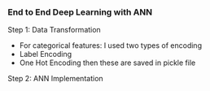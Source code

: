 ### End to End Deep Learning with ANN

Step 1: Data Transformation
  - For categorical features: 
  I used two types of encoding
  - Label Encoding
  - One Hot Encoding
then these are saved in pickle file 

Step 2: ANN Implementation

